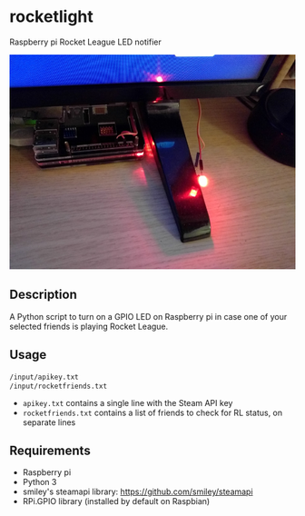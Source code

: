 # rocketlight
Raspberry pi Rocket League LED notifier

![Rocketlight image](rl.jpg)

## Description

A Python script to turn on a GPIO LED on Raspberry pi in case one of your selected friends is playing Rocket League.

## Usage
```
/input/apikey.txt
/input/rocketfriends.txt
``` 
- `apikey.txt` contains a single line with the Steam API key
- `rocketfriends.txt` contains a list of friends to check for RL status, on separate lines

## Requirements

- Raspberry pi
- Python 3
- smiley's steamapi library: https://github.com/smiley/steamapi
- RPi.GPIO library (installed by default on Raspbian)

